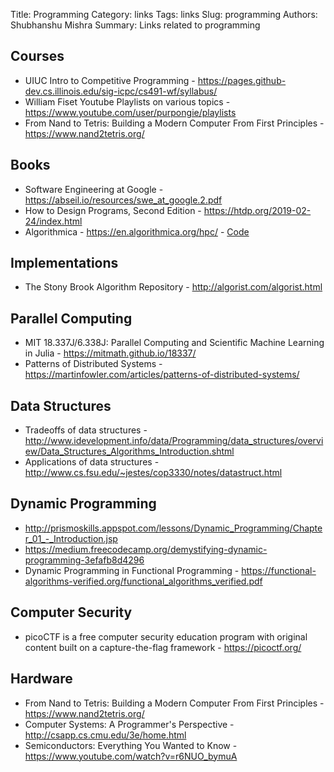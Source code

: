 Title: Programming
Category: links
Tags: links
Slug: programming
Authors: Shubhanshu Mishra
Summary: Links related to programming

## Courses

* UIUC Intro to Competitive Programming - https://pages.github-dev.cs.illinois.edu/sig-icpc/cs491-wf/syllabus/
* William Fiset Youtube Playlists on various topics - https://www.youtube.com/user/purpongie/playlists
* From Nand to Tetris: Building a Modern Computer From First Principles - https://www.nand2tetris.org/

## Books

* Software Engineering at Google - https://abseil.io/resources/swe_at_google.2.pdf
* How to Design Programs, Second Edition - https://htdp.org/2019-02-24/index.html
* Algorithmica - https://en.algorithmica.org/hpc/ - [Code](https://github.com/sslotin/amh-code)


## Implementations

* The Stony Brook Algorithm Repository - http://algorist.com/algorist.html


## Parallel Computing

* MIT 18.337J/6.338J: Parallel Computing and Scientific Machine Learning in Julia - https://mitmath.github.io/18337/
* Patterns of Distributed Systems - https://martinfowler.com/articles/patterns-of-distributed-systems/

## Data Structures

* Tradeoffs of data structures - http://www.idevelopment.info/data/Programming/data_structures/overview/Data_Structures_Algorithms_Introduction.shtml
* Applications of data structures - http://www.cs.fsu.edu/~jestes/cop3330/notes/datastruct.html

## Dynamic Programming

* http://prismoskills.appspot.com/lessons/Dynamic_Programming/Chapter_01_-_Introduction.jsp
* https://medium.freecodecamp.org/demystifying-dynamic-programming-3efafb8d4296
* Dynamic Programming in Functional Programming - https://functional-algorithms-verified.org/functional_algorithms_verified.pdf

## Computer Security

* picoCTF is a free computer security education program with original content built on a capture-the-flag framework - https://picoctf.org/

## Hardware

* From Nand to Tetris: Building a Modern Computer From First Principles - https://www.nand2tetris.org/
* Computer Systems: A Programmer's Perspective - http://csapp.cs.cmu.edu/3e/home.html
* Semiconductors: Everything You Wanted to Know - https://www.youtube.com/watch?v=r6NUO_bymuA